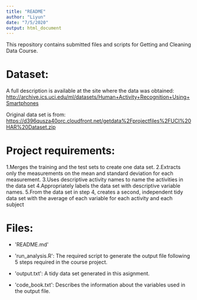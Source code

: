 ```yaml
---
title: "README"
author: "Liyun"
date: "7/5/2020"
output: html_document
---
```


This repository contains submitted files and scripts for Getting and Cleaning Data Course. 

Dataset:
====================
A full description is available at the site where the data was obtained:
http://archive.ics.uci.edu/ml/datasets/Human+Activity+Recognition+Using+Smartphones

Original data set is from: 
https://d396qusza40orc.cloudfront.net/getdata%2Fprojectfiles%2FUCI%20HAR%20Dataset.zip


Project requirements:
=====================
1.Merges the training and the test sets to create one data set.
2.Extracts only the measurements on the mean and standard deviation for each measurement.
3.Uses descriptive activity names to name the activities in the data set
4.Appropriately labels the data set with descriptive variable names.
5.From the data set in step 4, creates a second, independent tidy data set with the average of each variable for each activity and each subject


Files:
=====================
- 'README.md'

- 'run_analysis.R': The required script to generate the output file following 5 steps required in the course project.

- 'output.txt': A tidy data set generated in this asignment.

- 'code_book.txt': Describes the information about the variables used in the output file.
